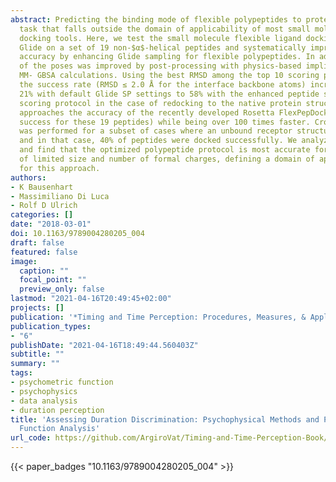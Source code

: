 ```yaml
---
abstract: Predicting the binding mode of flexible polypeptides to proteins is an important
  task that falls outside the domain of applicability of most small molecule and protein−protein
  docking tools. Here, we test the small molecule flexible ligand docking program
  Glide on a set of 19 non-$α$-helical peptides and systematically improve pose prediction
  accuracy by enhancing Glide sampling for flexible polypeptides. In addition, scoring
  of the poses was improved by post-processing with physics-based implicit solvent
  MM- GBSA calculations. Using the best RMSD among the top 10 scoring poses as a metric,
  the success rate (RMSD ≤ 2.0 Å for the interface backbone atoms) increased from
  21% with default Glide SP settings to 58% with the enhanced peptide sampling and
  scoring protocol in the case of redocking to the native protein structure. This
  approaches the accuracy of the recently developed Rosetta FlexPepDock method (63%
  success for these 19 peptides) while being over 100 times faster. Cross-docking
  was performed for a subset of cases where an unbound receptor structure was available,
  and in that case, 40% of peptides were docked successfully. We analyze the results
  and find that the optimized polypeptide protocol is most accurate for extended peptides
  of limited size and number of formal charges, defining a domain of applicability
  for this approach.
authors:
- K Bausenhart
- Massimiliano Di Luca
- Rolf D Ulrich
categories: []
date: "2018-03-01"
doi: 10.1163/9789004280205_004
draft: false
featured: false
image:
  caption: ""
  focal_point: ""
  preview_only: false
lastmod: "2021-04-16T20:49:45+02:00"
projects: []
publication: '*Timing and Time Perception: Procedures, Measures, & Applications*'
publication_types:
- "6"
publishDate: "2021-04-16T18:49:44.560403Z"
subtitle: ""
summary: ""
tags:
- psychometric function
- psychophysics
- data analysis
- duration perception
title: 'Assessing Duration Discrimination: Psychophysical Methods and Psychometric
  Function Analysis'
url_code: https://github.com/ArgiroVat/Timing-and-Time-Perception-Book/blob/06cb993783fdeca1381e448ae09351a74340c45e/Chapter3.zip
---
```

{{< paper_badges "10.1163/9789004280205_004" >}}
